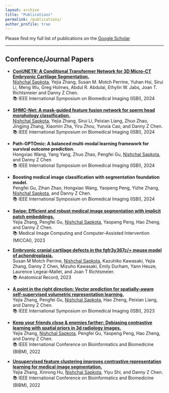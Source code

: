 ```yaml
---
layout: archive
title: "Publications"
permalink: /publications/
author_profile: true
---
```


Please find my full list of publications on the <a href="https://scholar.google.com/citations?user=0ZclOWAAAAAJ&hl=en" target="_blank" rel="noopener noreferrer">Google Scholar</a>

---

## Conference/Journal Papers

* <a href="https://arxiv.org/pdf/2402.03695.pdf" target="_blank" rel="noopener noreferrer">**ConUNETR: A Conditional Transformer Network for 3D Micro-CT Embryonic Cartilage Segmentation.** </a><br>
<u>Nishchal Sapkota</u>, Yejia Zhang, Susan M. Motch Perrine, Yuhan Hsi, Sirui Li, Meng Wu,
Greg Holmes, Abdul R. Abdulai, Ethylin W. Jabs, Joan T. Richtsmeier and Danny Z Chen.  <br>
📚 IEEE International Symposium on Biomedical Imaging (ISBI), 2024 

* <a href="https://arxiv.org/pdf/2402.03697.pdf" target="_blank" rel="noopener noreferrer">**SHMC-Net: A mask-guided feature fusion network for sperm head morphology classification.** </a><br>
<u>Nishchal Sapkota</u>, Yejia Zhang, Sirui Li, Peixian Liang, Zhuo Zhao, Jingjing Zhang, Xiaomin Zha, Yiru Zhou, Yunxia Cao, and Danny Z Chen.  <br>
📚 IEEE International Symposium on Biomedical Imaging (ISBI), 2024

* **Path‐GPTOmic: A balanced multi‐modal learning framework for survival outcome prediction.**<br>
Hongxiao Wang, Yang Yang, Zhuo Zhao, Pengfei Gu, <u>Nishchal Sapkota</u>, and Danny Z Chen <br>
📚 IEEE International Symposium on Biomedical Imaging (ISBI), 2024 

* **Boosting medical image classification with segmentation foundation model.**<br>
Pengfei Gu, Zihan Zhao, Hongxiao Wang, Yaopeng Peng, Yizhe Zhang, <u>Nishchal Sapkota</u>, and Danny Z Chen. <br>
📚 IEEE International Symposium on Biomedical Imaging (ISBI), 2024 

* <a href="https://arxiv.org/pdf/2307.12429.pdf" target="_blank" rel="noopener noreferrer">**Swipe: Eﬀicient and robust medical image segmentation with implicit patch embeddings.** </a><br>
Yejia Zhang, Pengfei Gu, <u>Nishchal Sapkota</u>, Yaopeng Peng, Hao Zheng, and Danny Z Chen.  <br>
📚 Medical Image Computing and Computer-Assisted Intervention (MICCAI), 2023

* <a href="https://anatomypubs.onlinelibrary.wiley.com/doi/pdfdirect/10.1002/ar.25327" target="_blank" rel="noopener noreferrer">**Embryonic cranial cartilage defects in the fgfr3y367c/+ mouse model of achondroplasia.** </a> <br>
Susan M Motch Perrine, <u>Nishchal Sapkota</u>, Kazuhiko Kawasaki, Yejia Zhang, Danny Z Chen, Mizuho Kawasaki,
Emily Durham, Yann Heuze, Laurence Legeai-Mallet, and Joan T Richtsmeier. <br>
📚 Anatomical Record, 2023

* <a href="https://arxiv.org/pdf/2211.08533.pdf" target="_blank" rel="noopener noreferrer">**A point in the right direction: Vector prediction for spatially-aware self-supervised volumetric representation learning.**</a> <br>
Yejia Zhang, Pengfei Gu, <u>Nishchal Sapkota</u>,  Hao Zheng, Peixian Liang, and Danny Z Chen. <br>
📚 IEEE International Symposium on Biomedical Imaging (ISBI), 2023

* <a href="https://arxiv.org/pdf/2211.08643.pdf" target="_blank" rel="noopener noreferrer">**Keep your friends close & enemies farther: Debiasing contrastive learning with spatial priors in 3d radiology images.** </a><br>
Yejia Zhang, <u>Nishchal Sapkota</u>,  Pengfei Gu, Yaopeng Peng, Hao Zheng, and Danny Z Chen. <br>
📚 IEEE International Conference on Bioinformatics and Biomedicine (BIBM), 2022

* <a href="https://arxiv.org/pdf/2211.08557.pdf" target="_blank" rel="noopener noreferrer">**Unsupervised feature clustering improves contrastive representation learning for medical image segmentation.**</a> <br>
Yejia Zhang, Xinrong Hu, <u>Nishchal Sapkota</u>,  Yiyu Shi, and Danny Z Chen. <br>
📚 IEEE International Conference on Bioinformatics and Biomedicine (BIBM), 2022






